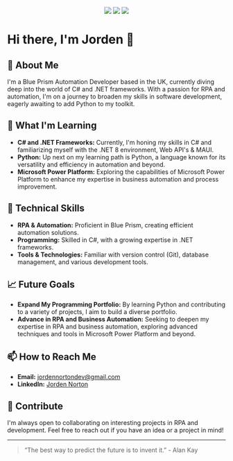 <!--
**JordenNorton/JordenNorton** is a ✨ _special_ ✨ repository because its `README.md` (this file) appears on your GitHub profile.

Here are some ideas to get you started:

- 🔭 I’m currently working on ...
- 🌱 I’m currently learning ...
- 👯 I’m looking to collaborate on ...
- 🤔 I’m looking for help with ...
- 💬 Ask me about ...
- 📫 How to reach me: ...
- 😄 Pronouns: ...
- ⚡ Fun fact: ...
-->
<p align="center">
<img src="https://img.shields.io/badge/c%23-%23239120.svg?style=for-the-badge&logo=csharp&logoColor=white" />
<img src="https://img.shields.io/badge/.NET-5C2D91?style=for-the-badge&logo=.net&logoColor=white" />
<img src="https://img.shields.io/badge/react-%2320232a.svg?style=for-the-badge&logo=react&logoColor=%2361DAFB" />
</p>


# Hi there, I'm Jorden 👋

## 🚀 About Me
I'm a Blue Prism Automation Developer based in the UK, currently diving deep into the world of C# and .NET frameworks. With a passion for RPA and automation, I'm on a journey to broaden my skills in software development, eagerly awaiting to add Python to my toolkit.

## 🌱 What I'm Learning
- **C# and .NET Frameworks:** Currently, I'm honing my skills in C# and familiarizing myself with the .NET 8 environment, Web API's & MAUI.
- **Python:** Up next on my learning path is Python, a language known for its versatility and efficiency in automation and beyond.
- **Microsoft Power Platform:** Exploring the capabilities of Microsoft Power Platform to enhance my expertise in business automation and process improvement. 

## 💼 Technical Skills
- **RPA & Automation:** Proficient in Blue Prism, creating efficient automation solutions.
- **Programming:** Skilled in C#, with a growing expertise in .NET frameworks.
- **Tools & Technologies:** Familiar with version control (Git), database management, and various development tools.

## 📈 Future Goals
- **Expand My Programming Portfolio:** By learning Python and contributing to a variety of projects, I aim to build a diverse portfolio.
- **Advance in RPA and Business Automation:** Seeking to deepen my expertise in RPA and business automation, exploring advanced techniques and tools in Microsoft Power Platform and beyond.

## 📫 How to Reach Me
- **Email:** [jordennortondev@gmail.com](mailto:jordennortondev@gmail.com)
- **LinkedIn:** [Jorden Norton](https://www.linkedin.com/in/jorden-norton-086039161/)

<!-- This is a comment in Markdown, just to demonstrate how comments work. They won't appear in the rendered view. -->

## 🤝 Contribute
I'm always open to collaborating on interesting projects in RPA and development. Feel free to reach out if you have an idea or a project in mind!

---

> “The best way to predict the future is to invent it.” - Alan Kay
